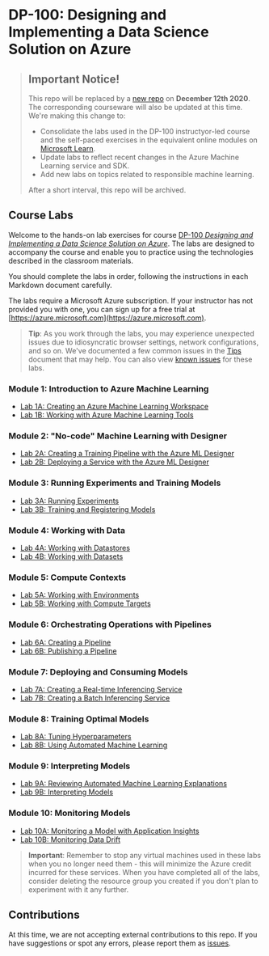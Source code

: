 # DP-100: Designing and Implementing a Data Science Solution on Azure

> ## Important Notice!
>
> This repo will be replaced by a [new repo](https://aka.ms/mslearn-dp100) on **December 12th 2020**. The corresponding courseware will also be updated at this time. We're making this change to:
> - Consolidate the labs used in the DP-100 instructyor-led course and the self-paced exercises in the equivalent online modules on [Microsoft Learn](https://docs.microsoft.com/learn/paths/build-ai-solutions-with-azure-ml-service/).
> - Update labs to reflect recent changes in the Azure Machine Learning service and SDK.
> - Add new labs on topics related to responsible machine learning.
>
> After a short interval, this repo will be archived.

## Course Labs

Welcome to the hands-on lab exercises for course [DP-100 *Designing and Implementing a Data Science Solution on Azure*](https://docs.microsoft.com/en-us/learn/certifications/courses/dp-100t01). The labs are designed to accompany the course and enable you to practice using the technologies described in the classroom materials.

You should complete the labs in order, following the instructions in each Markdown document carefully.

The labs require a Microsoft Azure subscription. If your instructor has not provided you with one, you can sign up for a free trial at [https://azure.microsoft.com](https://azure.microsoft.com).

> **Tip**: As you work through the labs, you may experience unexpected issues due to idiosyncratic browser settings, network configurations, and so on. We've documented a few common issues in the [Tips](TIPS.md) document that may help. You can also view [known issues](https://github.com/MicrosoftLearning/DP100/issues) for these labs.

### Module 1: Introduction to Azure Machine Learning

- [Lab 1A: Creating an Azure Machine Learning Workspace](Lab01A.md)
- [Lab 1B: Working with Azure Machine Learning Tools](Lab01B.md)

### Module 2: "No-code" Machine Learning with Designer

- [Lab 2A: Creating a Training Pipeline with the Azure ML Designer](Lab02A.md)
- [Lab 2B: Deploying a Service with the Azure ML Designer](Lab02B.md)

### Module 3: Running Experiments and Training Models

- [Lab 3A: Running Experiments](Lab03A.md)
- [Lab 3B: Training and Registering Models](Lab03B.md)

### Module 4: Working with Data

- [Lab 4A: Working with Datastores](Lab04A.md)
- [Lab 4B: Working with Datasets](Lab04B.md)

### Module 5: Compute Contexts

- [Lab 5A: Working with Environments](Lab05A.md)
- [Lab 5B: Working with Compute Targets](Lab05B.md)

### Module 6: Orchestrating Operations with Pipelines

- [Lab 6A: Creating a Pipeline](Lab06A.md)
- [Lab 6B: Publishing a Pipeline](Lab06B.md)

### Module 7: Deploying and Consuming Models

- [Lab 7A: Creating a Real-time Inferencing Service](Lab07A.md)
- [Lab 7B: Creating a Batch Inferencing Service](Lab07B.md)

### Module 8: Training Optimal Models

- [Lab 8A: Tuning Hyperparameters](Lab08A.md)
- [Lab 8B: Using Automated Machine Learning](Lab08B.md)

### Module 9: Interpreting Models

- [Lab 9A: Reviewing Automated Machine Learning Explanations](Lab09A.md)
- [Lab 9B: Interpreting Models](Lab09B.md)

### Module 10: Monitoring Models

- [Lab 10A: Monitoring a Model with Application Insights](Lab10A.md)
- [Lab 10B: Monitoring Data Drift](Lab10B.md)

> **Important**: Remember to stop any virtual machines used in these labs when you no longer need them - this will minimize the Azure credit incurred for these services. When you have completed all of the labs, consider deleting the resource group you created if you don't plan to experiment with it any further.

## Contributions

At this time, we are not accepting external contributions to this repo. If you have suggestions or spot any errors, please report them as [issues](https://github.com/MicrosoftLearning/DP100/issues).

